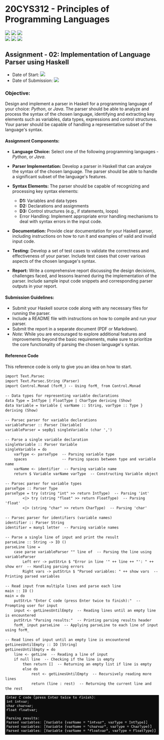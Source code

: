 # 20CYS312 - Principles of Programming Languages
![](https://img.shields.io/badge/Batch-21CYS-lightgreen) ![](https://img.shields.io/badge/UG-blue) ![](https://img.shields.io/badge/Subject-PPL-blue) <br/>
![](https://img.shields.io/badge/Lecture-2-orange) ![](https://img.shields.io/badge/Practical-3-orange) ![](https://img.shields.io/badge/Credits-3-orange)

## Assignment - 02: Implementation of Language Parser using Haskell

- Date of Start: ![](https://img.shields.io/badge/-29th_Apr_10:00_PM-green)
- Date of Submission: ![](https://img.shields.io/badge/-14th_May_6:00_PM-darkred) 
  
### Objective:
Design and implement a parser in Haskell for a programming language of your choice: _Python_, or _Java_. The parser should be able to analyze and process the syntax of the chosen language, identifying and extracting key elements such as variables, data types, expressions and control structures.  Your parser should be capable of handling a representative subset of the language's syntax.

#### Assignment Components:

- **Language Choice:** Select one of the following programming languages - _Python_, or _Java_.

- **Parser Implementation:** Develop a parser in Haskell that can analyze the syntax of the chosen language. The parser should be able to handle a significant subset of the language's features.

- **Syntax Elements:** The parser should be capable of recognizing and processing key syntax elements:
  - **D1:** Variables and data types
  - **D2:** Declarations and assignments
  - **D3:** Control structures (e.g., if statements, loops)
  - Error Handling: Implement appropriate error handling mechanisms to deal with syntax errors in the input code.

- **Documentation:** Provide clear documentation for your Haskell parser, including instructions on how to run it and examples of valid and invalid input code.

- **Testing:** Develop a set of test cases to validate the correctness and effectiveness of your parser. Include test cases that cover various aspects of the chosen language's syntax.

- **Report:** Write a comprehensive report discussing the design decisions, challenges faced, and lessons learned during the implementation of the parser. Include sample input code snippets and corresponding parser outputs in your report.

#### Submission Guidelines:

- Submit your Haskell source code along with any necessary files for running the parser.
- Include a README file with instructions on how to compile and run your parser.
- Submit the report in a separate document (PDF or Markdown).
- _Note:_ While you are encouraged to explore additional features and improvements beyond the basic requirements, make sure to prioritize the core functionality of parsing the chosen language's syntax.

#### Reference Code
This reference code is only to give you an idea on how to start. 
```
import Text.Parsec
import Text.Parsec.String (Parser)
import Control.Monad (forM_) -- Using forM_ from Control.Monad

-- Data types for representing variable declarations
data Type = IntType | FloatType | CharType deriving (Show)
data Variable = Variable { varName :: String, varType :: Type } deriving (Show)

-- Parsec parser for variable declarations
variableParser :: Parser [Variable]
variableParser = sepBy1 singleVariable (char ',')

-- Parse a single variable declaration
singleVariable :: Parser Variable
singleVariable = do
    varType <- parseType  -- Parsing variable type
    spaces                -- Parsing spaces between type and variable name
    varName <- identifier  -- Parsing variable name
    return $ Variable varName varType  -- Constructing Variable object

-- Parsec parser for variable types
parseType :: Parser Type
parseType = try (string "int" >> return IntType)  -- Parsing 'int'
        <|> try (string "float" >> return FloatType)  -- Parsing 'float'
        <|> (string "char" >> return CharType)  -- Parsing 'char'

-- Parsec parser for identifiers (variable names)
identifier :: Parser String
identifier = many1 letter  -- Parsing variable names

-- Parse a single line of input and print the result
parseLine :: String -> IO ()
parseLine line =
    case parse variableParser "" line of  -- Parsing the line using variableParser
        Left err -> putStrLn $ "Error in line '" ++ line ++ "': " ++ show err  -- Handling parsing errors
        Right vars -> putStrLn $ "Parsed variables: " ++ show vars  -- Printing parsed variables

-- Read input from multiple lines and parse each line
main :: IO ()
main = do
    putStrLn "Enter C code (press Enter twice to finish):"  -- Prompting user for input
    input <- getLinesUntilEmpty  -- Reading lines until an empty line is encountered
    putStrLn "Parsing results:"  -- Printing parsing results header
    forM_ input parseLine  -- Applying parseLine to each line of input using forM_

-- Read lines of input until an empty line is encountered
getLinesUntilEmpty :: IO [String]
getLinesUntilEmpty = do
    line <- getLine  -- Reading a line of input
    if null line  -- Checking if the line is empty
        then return []  -- Returning an empty list if line is empty
        else do
            rest <- getLinesUntilEmpty  -- Recursively reading more lines
            return (line : rest)  -- Returning the current line and the rest

```
<p align="center">
<img src="../images/A2-RO.png" width="700"/>
</p>
